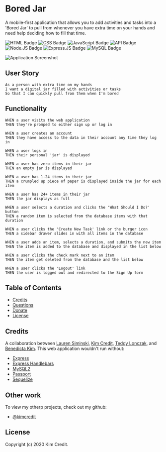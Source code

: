 # Bored Jar
A mobile-first application that allows you to add activities and tasks into a 'Bored Jar' to pull from whenever you have extra time on your hands and need help deciding how to fill that time.

![HTML Badge](https://img.shields.io/badge/-HTML-323795) ![CSS Badge](https://img.shields.io/badge/-CSS-01A990) ![JavaScript Badge](https://img.shields.io/badge/-JavaScript-539436) ![API Badge](https://img.shields.io/badge/-API-F58021) ![Node.JS Badge](https://img.shields.io/badge/-Node.JS-CF1848) ![Express.JS Badge](https://img.shields.io/badge/-Express.JS-750460) ![MySQL Badge](https://img.shields.io/badge/-MySQL-61489C)  

![Application Screenshot](public/img/jar.gif)


## User Story
```
As a person with extra time on my hands
I want a digital jar filled with activities or tasks
So that I can quickly pull from them when I'm bored
```


## Functionality
```
WHEN a user visits the web application
THEN they're promped to either sign up or log in

WHEN a user creates an account
THEN they have access to the data in their account any time they log in

WHEN a user logs in
THEN their personal 'jar' is displayed

WHEN a user has zero items in their jar
THEN an empty jar is displayed

WHEN a user has 1-24 items in their jar
THEN a crumpled up piece of paper is displayed inside the jar for each item

WHEN a user has 24+ items in their jar
THEN the jar displays as full

WHEN a user selects a duration and clicks the 'What Should I Do?' button
THEN a random item is selected from the database items with that duration

WHEN a user clicks the 'Create New Task' link or the burger icon
THEN a sidebar drawer slides in with all items in the database

WHEN a user adds an item, selects a duration, and submits the new item
THEN the item is added to the database and displayed in the list below

WHEN a user clicks the check mark next to an item
THEN the item get deleted from the database and the list below

WHEN a user clicks the 'Logout' link
THEN the user is logged out and redirected to the Sign Up form
```


## Table of Contents
* [Credits](#credits)
* [Questions](#questions)
* [Donate](#donate)
* [License](#license)


## Credits
A collaboration between [Lauren Siminski](https://github.com/siminski), [Kim Credit](https://github.com/kimcredit), [Teddy Lonczak](https://github.com/tedlon2314), and [Benedicta Kim](https://github.com/benedictakim). This web application wouldn't run without:
* [Express](https://www.npmjs.com/package/express)
* [Express Handlebars](https://www.npmjs.com/package/express-handlebars)
* [MySQL2](https://www.npmjs.com/package/mysql2)
* [Passport](https://www.npmjs.com/package/passport)
* [Sequelize](https://www.npmjs.com/package/sequelize)


## Other work
To view my otherp projects, check out my github:
* [@kimcredit](https://github.com/kimcredit)


## License
Copyright (c) 2020 Kim Credit.
